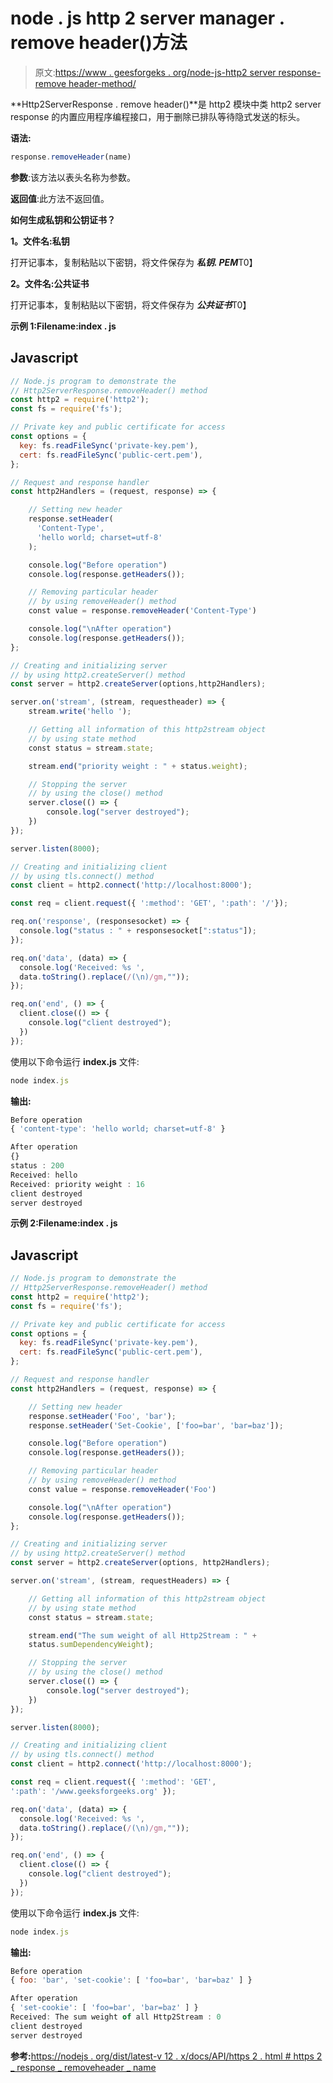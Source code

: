 # node . js http 2 server manager . remove header()方法

> 原文:[https://www . geesforgeks . org/node-js-http2 server response-remove header-method/](https://www.geeksforgeeks.org/node-js-http2serverresponse-removeheader-method/)

**Http2ServerResponse . remove header()**是 http2 模块中类 http2 server response 的内置应用程序编程接口，用于删除已排队等待隐式发送的标头。

**语法:**

```js
response.removeHeader(name)
```

**参数**:该方法以表头名称为参数。

**返回值**:此方法不返回值。

**如何生成私钥和公钥证书？**

**1。文件名:私钥**

打开记事本，复制粘贴以下密钥，将文件保存为 ***私钥. PEM***T0】

**2。文件名:公共证书**

打开记事本，复制粘贴以下密钥，将文件保存为 ***公共证书***T0】

**示例 1:Filename:index . js**

## Javascript

```js
// Node.js program to demonstrate the
// Http2ServerResponse.removeHeader() method
const http2 = require('http2');
const fs = require('fs');

// Private key and public certificate for access
const options = {
  key: fs.readFileSync('private-key.pem'),
  cert: fs.readFileSync('public-cert.pem'),
};

// Request and response handler
const http2Handlers = (request, response) => {

    // Setting new header
    response.setHeader(
      'Content-Type', 
      'hello world; charset=utf-8'
    );

    console.log("Before operation")
    console.log(response.getHeaders());

    // Removing particular header
    // by using removeHeader() method
    const value = response.removeHeader('Content-Type')

    console.log("\nAfter operation")
    console.log(response.getHeaders());
};

// Creating and initializing server
// by using http2.createServer() method
const server = http2.createServer(options,http2Handlers);

server.on('stream', (stream, requestheader) => {
    stream.write('hello ');

    // Getting all information of this http2stream object
    // by using state method
    const status = stream.state;

    stream.end("priority weight : " + status.weight);

    // Stopping the server
    // by using the close() method
    server.close(() => {
        console.log("server destroyed");
    })
});

server.listen(8000);

// Creating and initializing client
// by using tls.connect() method
const client = http2.connect('http://localhost:8000');

const req = client.request({ ':method': 'GET', ':path': '/'});

req.on('response', (responsesocket) => {
  console.log("status : " + responsesocket[":status"]);
});

req.on('data', (data) => {
  console.log('Received: %s ',
  data.toString().replace(/(\n)/gm,""));
});

req.on('end', () => {
  client.close(() => {
    console.log("client destroyed");
  })
});
```

使用以下命令运行 **index.js** 文件:

```js
node index.js
```

**输出:**

```js
Before operation
{ 'content-type': 'hello world; charset=utf-8' }

After operation
{}
status : 200
Received: hello
Received: priority weight : 16
client destroyed
server destroyed
```

**示例 2:Filename:index . js**

## Javascript

```js
// Node.js program to demonstrate the
// Http2ServerResponse.removeHeader() method
const http2 = require('http2');
const fs = require('fs');

// Private key and public certificate for access
const options = {
  key: fs.readFileSync('private-key.pem'),
  cert: fs.readFileSync('public-cert.pem'),
};

// Request and response handler
const http2Handlers = (request, response) => {

    // Setting new header
    response.setHeader('Foo', 'bar');
    response.setHeader('Set-Cookie', ['foo=bar', 'bar=baz']);

    console.log("Before operation")
    console.log(response.getHeaders());

    // Removing particular header
    // by using removeHeader() method
    const value = response.removeHeader('Foo')

    console.log("\nAfter operation")
    console.log(response.getHeaders());
};

// Creating and initializing server
// by using http2.createServer() method
const server = http2.createServer(options, http2Handlers);

server.on('stream', (stream, requestHeaders) => {

    // Getting all information of this http2stream object
    // by using state method
    const status = stream.state;

    stream.end("The sum weight of all Http2Stream : " + 
    status.sumDependencyWeight);

    // Stopping the server
    // by using the close() method
    server.close(() => {
        console.log("server destroyed");
    })
});

server.listen(8000);

// Creating and initializing client
// by using tls.connect() method
const client = http2.connect('http://localhost:8000');

const req = client.request({ ':method': 'GET', 
':path': '/www.geeksforgeeks.org' });

req.on('data', (data) => {
  console.log('Received: %s ',
  data.toString().replace(/(\n)/gm,""));
});

req.on('end', () => {
  client.close(() => {
    console.log("client destroyed");
  })
});
```

使用以下命令运行 **index.js** 文件:

```js
node index.js
```

**输出:**

```js
Before operation
{ foo: 'bar', 'set-cookie': [ 'foo=bar', 'bar=baz' ] }

After operation
{ 'set-cookie': [ 'foo=bar', 'bar=baz' ] }
Received: The sum weight of all Http2Stream : 0       
client destroyed
server destroyed
```

**参考:**[https://nodejs . org/dist/latest-v 12 . x/docs/API/https 2 . html # https 2 _ response _ removeheader _ name](https://nodejs.org/dist/latest-v12.x/docs/api/http2.html#http2_response_removeheader_name)